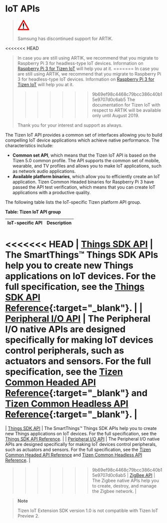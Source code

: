 # IoT APIs

> ![Attention](media/attention_icon.png) 
> 
> Samsung has discontinued support for ARTIK.
>
<<<<<<< HEAD
> In case you are still using ARTIK, we recommend that you migrate to Raspberry Pi 3 for headless-type IoT devices. Information on [Raspberry Pi 3 for Tizen IoT](../get-started/rpi3-5.0.md) will help you at it.
=======
> In case you are still using ARTIK, we recommend that you migrate to Raspberry Pi 3 for headless-type IoT devices. Information on [Raspberry Pi 3 for Tizen IoT](https://developer.tizen.org/development/iot-extension-sdk/getting-started/setting-up-your-board/raspberry-pi3-based-on-tizen-5.0) will help you at it.
>>>>>>> 9b69ef98c4468c79bcc386c40b15e9707d0c6ab5
> The documentation for Tizen IoT with respect to ARTIK will be available only until August 2019.
>
> Thank you for your interest and support as always.

The Tizen IoT API provides a common set of interfaces allowing you to build compelling IoT device applications which achieve native performance. The characteristics include:

-   **Common set API**, which means that the Tizen IoT API is based on the Tizen 5.0 common profile. The API supports the common set of mobile, wearable, and TV profiles and allows you to make IoT applications, such as network audio applications.
-   **Available platform binaries**, which allow you to efficiently create an IoT application. Tizen Common Headed binaries for Raspberry Pi 3 have passed the API test verification, which means that you can create IoT applications with a productive quality.

The following table lists the IoT-specific Tizen platform API group.

**Table: Tizen IoT API group**

| IoT-specific API                                             | Description                                                  |
| ------------------------------------------------------------ | ------------------------------------------------------------ |
<<<<<<< HEAD
| [Things SDK API](things-api-5.0.md) | The SmartThings&trade; Things SDK APIs help you to create new Things applications on IoT devices. For the full specification, see the [Things SDK API Reference](../api/latest/things-sdk/index.html){:target="_blank"}. |
| [Peripheral I/O API](peripheral-io-api.md) | The Peripheral I/O native APIs are designed specifically for making  IoT devices control peripherals, such as actuators and sensors. For the full specification, see the [Tizen Common Headed API Reference](../api/latest/tizen-iot-headed/index.html){:target="_blank"} and [Tizen Common Headless API Reference](../api/latest/tizen-iot-headless/index.html){:target="_blank"}. |
=======
| [Things SDK API](things-api-5.0.md) | The SmartThings&trade; Things SDK APIs help you to create new Things applications on IoT devices. For the full specification, see the [Things SDK API Reference](https://developer.tizen.org/dev-guide/things-sdk/latest). |
| [Peripheral I/O API](peripheral-io-api.md) | The Peripheral I/O native APIs are designed specifically for making  IoT devices control peripherals, such as actuators and sensors. For the full specification, see the [Tizen Common Headed API Reference](https://developer.tizen.org/dev-guide/tizen-iot-headed/latest) and [Tizen Common Headless API Reference](https://developer.tizen.org/dev-guide/tizen-iot-headless/latest). |
>>>>>>> 9b69ef98c4468c79bcc386c40b15e9707d0c6ab5
| [ZigBee API](zigbee.md) | The Zigbee native APIs help you to create, destroy, and manage the Zigbee network. |

> **Note**
>
> Tizen IoT Extension SDK version 1.0 is not compatible with Tizen IoT Preview 2.
